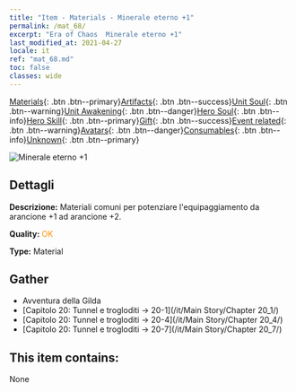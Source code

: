 ```yaml
---
title: "Item - Materials - Minerale eterno +1"
permalink: /mat_68/
excerpt: "Era of Chaos  Minerale eterno +1"
last_modified_at: 2021-04-27
locale: it
ref: "mat_68.md"
toc: false
classes: wide
---
```

 [Materials](/ItemsIT/){: .btn .btn--primary}[Artifacts](/ItemsIT/Artifacts/){: .btn .btn--success}[Unit Soul](/ItemsIT/UnitSoul/){: .btn .btn--warning}[Unit Awakening](/ItemsIT/UnitAwakening/){: .btn .btn--danger}[Hero Soul](/ItemsIT/HeroSoul/){: .btn .btn--info}[Hero Skill](/ItemsIT/HeroSkill/){: .btn .btn--primary}[Gift](/ItemsIT/Gift/){: .btn .btn--success}[Event related](/ItemsIT/Events/){: .btn .btn--warning}[Avatars](/ItemsIT/Avatars/){: .btn .btn--danger}[Consumables](/ItemsIT/Consumables/){: .btn .btn--info}[Unknown](/ItemsIT/Unknown/){: .btn .btn--primary}

 ![Minerale eterno +1](/images/t/i_cailiao_kuangshi3.png)

## Dettagli
 **Descrizione:** Materiali comuni per potenziare l'equipaggiamento da arancione +1 ad arancione +2.

 **Quality:** <span style="color: #FF8C00">OK</span>

 **Type:** Material

## Gather

*    Avventura della Gilda 
*    [Capitolo 20: Tunnel e trogloditi -> 20-1](/it/Main Story/Chapter 20_1/) 
*    [Capitolo 20: Tunnel e trogloditi -> 20-4](/it/Main Story/Chapter 20_4/) 
*    [Capitolo 20: Tunnel e trogloditi -> 20-7](/it/Main Story/Chapter 20_7/) 

## This item contains:

  None

